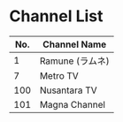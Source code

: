 # Channel List
No. | Channel Name
-- | --
1 | Ramune (ラムネ)
7 | Metro TV
100 | Nusantara TV
101 | Magna Channel
